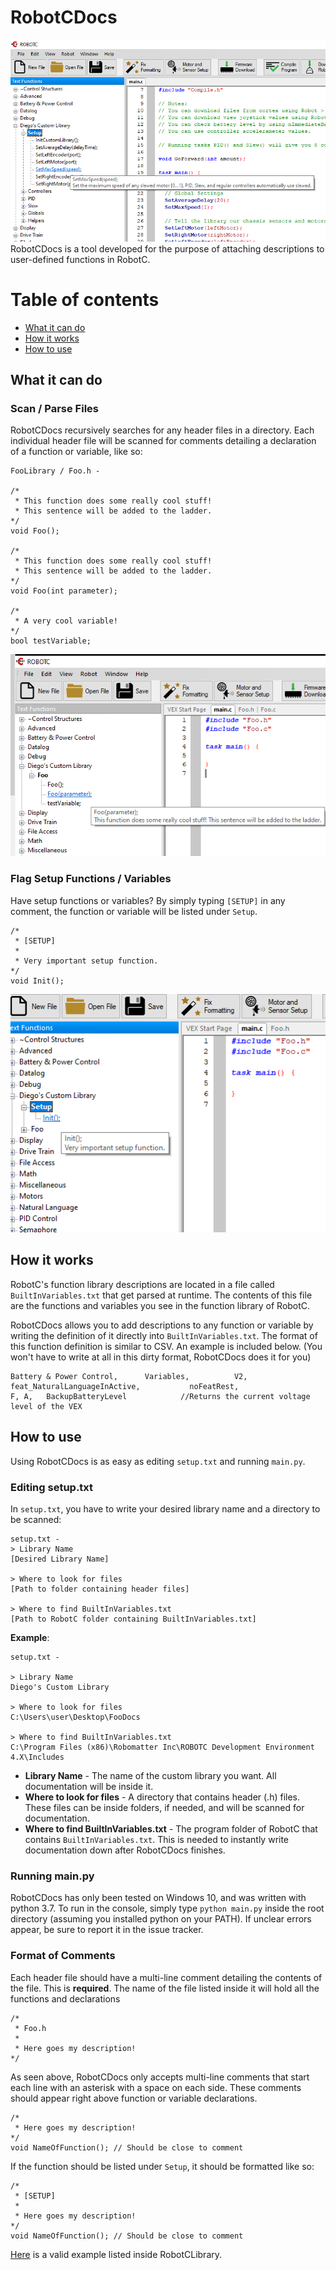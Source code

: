 # RobotCDocs
![Preview Image](/Images/Preview_Image.png)
RobotCDocs is a tool developed for the purpose of attaching descriptions to user-defined functions in RobotC. 


# Table of contents

* [What it can do](##what-it-can-do)
* [How it works](##how-it-works)
* [How to use](##how-to-use)


## What it can do
### Scan / Parse Files
RobotCDocs recursively searches for any header files in a directory. Each individual header file will be scanned for comments detailing a declaration of a function or variable, like so:

    FooLibrary / Foo.h - 

    /*
     * This function does some really cool stuff!
     * This sentence will be added to the ladder.
    */
    void Foo();

    /*
     * This function does some really cool stuff!
     * This sentence will be added to the ladder.
    */
    void Foo(int parameter);

    /*
     * A very cool variable!
    */
    bool testVariable;
   
![Preview Image](/Images/Foo_Image.png)

### Flag Setup Functions / Variables
Have setup functions or variables? By simply typing `[SETUP]` in any comment, the function or variable will be listed under `Setup`. 


    /*
     * [SETUP]
     *
     * Very important setup function.
    */
    void Init();


![Preview Image](/Images/Foo_Setup_Image.png)

## How it works
RobotC's function library descriptions are located in a file called `BuiltInVariables.txt` that get parsed at runtime. The contents of this file are the functions and variables you see in the function library of RobotC.

RobotCDocs allows you to add descriptions to any function or variable by writing the definition of it directly into `BuiltInVariables.txt`. The format of this function definition is similar to CSV. An example is included below. (You won't have to write at all in this dirty format, RobotCDocs does it for you)

    Battery & Power Control,      Variables,          V2,            feat_NaturalLanguageInActive,           noFeatRest,                   F, A,   BackupBatteryLevel            //Returns the current voltage level of the VEX 


## How to use
Using RobotCDocs is as easy as editing `setup.txt` and running `main.py`.

### Editing setup.txt
In `setup.txt`, you have to write your desired library name and a directory to be scanned:

    setup.txt - 
    > Library Name
    [Desired Library Name]

    > Where to look for files
    [Path to folder containing header files]
    
    > Where to find BuiltInVariables.txt
    [Path to RobotC folder containing BuiltInVariables.txt]


__Example__:

    setup.txt - 

    > Library Name
    Diego's Custom Library

    > Where to look for files
    C:\Users\user\Desktop\FooDocs

    > Where to find BuiltInVariables.txt
    C:\Program Files (x86)\Robomatter Inc\ROBOTC Development Environment 4.X\Includes


* __Library Name__ - The name of the custom library you want. All documentation will be inside it.
* __Where to look for files__ - A directory that contains header (.h) files. These files can be inside folders, if needed, and will be scanned for documentation.
* __Where to find BuiltInVariables.txt__ - The program folder of RobotC that contains `BuiltInVariables.txt`. This is needed to instantly write documentation down after RobotCDocs finishes.


### Running main.py
RobotCDocs has only been tested on Windows 10, and was written with python 3.7. To run in the console, simply type `python main.py` inside the root directory (assuming you installed python on your PATH). If unclear errors appear, be sure to report it in the issue tracker.


### Format of Comments

Each header file should have a multi-line comment detailing the contents of the file. This is __required__. The name of the file listed inside it will hold all the functions and declarations

    /*
     * Foo.h
     *
     * Here goes my description!
    */

As seen above, RobotCDocs only accepts multi-line comments that start each line with an asterisk with a space on each side. These comments should appear right above function or variable declarations.

    /*
     * Here goes my description!
    */
    void NameOfFunction(); // Should be close to comment

If the function should be listed under `Setup`, it should be formatted like so:

    /*
     * [SETUP]
     *
     * Here goes my description!
    */
    void NameOfFunction(); // Should be close to comment

[Here](https://github.com/Desperationis/RobotCLibrary/blob/master/Helpers/Helpers.h) is a valid example listed inside RobotCLibrary.




